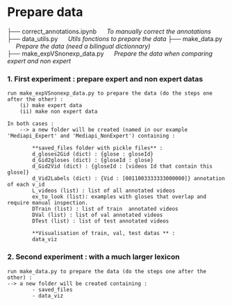 # Prepare data

├── correct_annotations.ipynb $~~~~~$_To manually correct the annotations_  
├── data_utils.py             $~~~~~$_Utils fonctions to prepare the data_
├── make_data.py              $~~~~~$_Prepare the data (need a bilingual dictionnary)_  
├── make_expVSnonexp_data.py  $~~~~~$_Prepare the data when comparing expert and non expert_  

### 1. First experiment : prepare expert and non expert datas
    run make_expVSnonexp_data.py to prepare the data (do the steps one after the other) :
        (i) make expert data
        (ii) make non expert data

    In both cases :
        --> a new folder will be created (named in our example 'Mediapi_Expert' and 'Mediapi_NonExpert') containing :
    
            **saved_files folder with pickle files** :
            d_gloses2Gid (dict) : {glose : gloseId}
            d_Gid2gloses (dict) : {gloseId : glose}
            d_Gid2Vid (dict) : {gloseId : [videos Id that contain this glose]}
            d_Vid2Labels (dict) : {Vid : [0011003333333000000]} annotation of each v_id
            L_videos (list) : list of all annotated videos
            ex_to_look (list): examples with gloses that overlap and require manual inspection.
            DTrain (list) : list of train  annotated videos
            DVal (list) : list of val annotated videos
            DTest (list) : list of test annotated videos

            **Visualisation of train, val, test datas ** :
            data_viz

### 2. Second experiment : with a much larger lexicon
    run make_data.py to prepare the data (do the steps one after the other) :
    --> a new folder will be created containing :
            - saved_files
            - data_viz